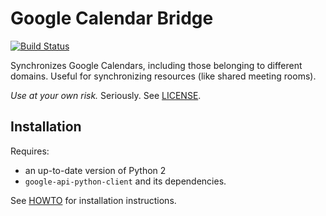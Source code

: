# Google Calendar Bridge

[![Build Status](https://travis-ci.org/ternus/gcal-bridge.svg?branch=master)](https://travis-ci.org/ternus/gcal-bridge)

Synchronizes Google Calendars, including those belonging to different domains.
Useful for synchronizing resources (like shared meeting rooms).

_Use at your own risk._ Seriously. See [LICENSE](LICENSE).

## Installation

Requires:

 * an up-to-date version of Python 2
 * `google-api-python-client` and its dependencies.

See [HOWTO](HOWTO.md) for installation instructions.
